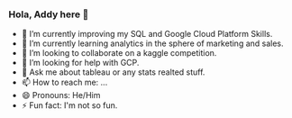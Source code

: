 ### Hola, Addy here 👋


- 🔭 I’m currently improving my SQL and Google Cloud Platform Skills. 
- 🌱 I’m currently learning analytics in the sphere of marketing and sales.
- 👯 I’m looking to collaborate on a kaggle competition.
- 🤔 I’m looking for help with GCP.
- 💬 Ask me about tableau or any stats realted stuff.
- 📫 How to reach me: ...
- 😄 Pronouns: He/Him
- ⚡ Fun fact: I'm not so fun.


